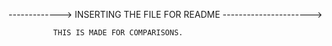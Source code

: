 ------------->  INSERTING THE FILE FOR README ---------------------->

              THIS IS MADE FOR COMPARISONS.
